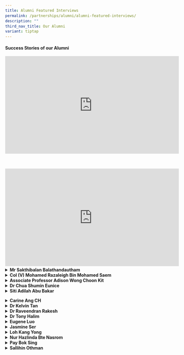```yaml
---
title: Alumni Featured Interviews
permalink: /partnerships/alumni/alumni-featured-interviews/
description: ""
third_nav_title: Our Alumni
variant: tiptap
---
```

<h4><strong>Success Stories of our Alumni</strong></h4>
<div class="iframe-wrapper">
<iframe height="315" width="560" allowfullscreen="true" frameborder="0" src="https://www.youtube.com/embed/_IGOy8ezB1o"></iframe>
</div>
<p>
<br>
</p>
<div class="iframe-wrapper">
<iframe height="315" width="560" allowfullscreen="true" frameborder="0" src="https://www.youtube.com/embed/PKpxl0gqitU"></iframe>
</div>
<div data-type="detailGroup" class="isomer-accordion-group isomer-accordion isomer-accordion-white">
<details class="isomer-details">
<summary><strong>Mr Sakthibalan Balathandautham</strong>
</summary>
<div data-type="detailsContent" class="isomer-details-content">
<p>SBusiness Development Manager
<br>Straits Times Singaporean of the Year 2021
<br>Graduate of 2009</p>
<div class="isomer-image-wrapper">
<img style="width: 50%;" height="auto" width="100%" src="/images/alumni___mr_sakthibalan_1.jpg">
</div>
<p>
<br>
</p>
<div class="isomer-image-wrapper">
<img style="width: 50%;" height="auto" width="100%" src="/images/alumni___mr_sakthibalan_2.jpg">
</div>
<p><em>**ST Singaporean of the Year&nbsp;Sakthibalan&nbsp;Balathandautham donated part of his liver to a little girl he had never met.&nbsp;ST PHOTO: ARIFFIN JAMAR**</em>
<br>
</p>
<p><strong>What is your fondest memory of life in AI?<br></strong>Secondary
3 OLE program to Gunung Ayam (I hope i have the correct hill). During my
time - OLE3 was allocated to my batch by CCA types (ie Performing Arts
/ Sports / UG etc). This I believe was done to ensure the skill sets required
/ tasked were matching our learning curve.
<br>
</p>
<p>I was with the AISS Warrior Scouts during this time - and we took a train
into Malaysia and began our trip from the train station. My memories of
hiking up the steep hill, heavy backpack with gears, covered in mud - playing
in river rapids and even exploring limestone caves in the area; are still
etched in my memories. Our campsite and water source - situated on the
edge of a waterfall - was also our bathing area - amazing views and photos
were taken here - and not to forget the piercing pitch darkness that the
night. I still can recall the leeches that some of us were bitten by and
even managed to "join" us on the train back to Singapore.
<br>
</p>
<p>All in all - it made to want to explore and travel the world beyond what
we simply see.</p>
<p></p>
<p><strong>How has AI shaped you into the person you are today?<br></strong>My
secondary 1 &amp; 2 life was honestly terrible. I would consider myself
to be a little less interested in studying during that phase – but during
my upper secondary studies - I got my gears into place topping the level
for combined sciences and Ace-ing other subjects too.
<br>
</p>
<p>The ultimate takeaway : anything can be achieved, if you set your heart
and mind into it. This is the kind of person that I have become today.</p>
<p></p>
<p><strong>What did you do after AI?<br></strong>
</p>
<ul data-tight="true" class="tight">
<li>
<p>JC: Tampines Junior College</p>
</li>
<li>
<p>University: Degree: Business Management &amp; Strategy - Ritsumeikan Asia
Pacific University (Japan)</p>
</li>
<li>
<p>Singaporean of the Year 2021</p>
</li>
<li>
<p>Career: Japan External Trade Organization (JETRO) as Manager. Today I'm
a manager for importing and supplying A5 Miyazakigyu Japanese Beef</p>
</li>
</ul>
<p><strong>What inspired you to go down your career path?<br></strong>
</p>
<p>My inspiration was to seek a new high, setting a new record for myself
for a better tomorrow. Growing with my peers, my colleagues, my company,
my clients and then, myself.</p>
<p></p>
<p><strong>What advice do you have for our students of today?<br></strong>
</p>
<p>Qualifications &amp; Certificates only matter to get that door open. Beyond
that – it’s going to be your character, attitude, mentality and sheer will
that gets you over each and every wall.</p>
</div>
</details>
</div>
<div data-type="detailGroup" class="isomer-accordion-group isomer-accordion isomer-accordion-white">
<details class="isomer-details">
<summary><strong>Col (V) Mohamed Razaleigh Bin Mohamed Saem</strong>
</summary>
<div data-type="detailsContent" class="isomer-details-content">
<p>Class of 1988
<br>Mentor Colonel, Civil Defence Auxiliary Unit
<br>ManagingDirector, Manjaya Pte Ltd
<br>Director, Cloudfield Pte Ltd</p>
<div class="isomer-image-wrapper">
<img style="width: 30%;" height="auto" width="100%" alt="" src="/images/alumni___Mohamed_Razaleigh.jpg">
</div>
<p>Photo with Ms Tan Ke-Xin after giving NS Talk in AI in August 2023</p>
<p></p>
<p><strong>What is your fondest memory of life in AI?</strong>
<br>- NPCC Cadet – Sgt
<br>- Track and Field – High Jump
<br>- Soccer – Goal Keeper</p>
<p></p>
<p>I was transferred from Dunman Secondary School (Haig Road) in Sec 3 (1996)
as my family moved to Yishun. In AISS, I am in the Normal stream (Technical)
and was a member of the NPCC uniform group and the athletic team under
the late Mr Samuel.</p>
<p></p>
<p>Currently, I am now a volunteer Colonel with the Civil Defence Auxiliary
Unit (CDAU) after completing my 28 years of National Service as an ORNSmen
with SCDF.</p>
<p></p>
<p><strong>What did you do after AI?</strong>
</p>
<p>I graduated from Singapore Polytechnic with a Diploma in Mechanical Engineering
in 1993 and&nbsp;</p>
<p>Coventry University with BSc Engineering and Business Management with
Honors (2<sup>nd</sup> Class Upper) in 2008.</p>
<p></p>
<p>I started my career in Information Technology<strong>, </strong>Power
&amp; Gas, Facilities and Engineering in various MultiNational Companies
(MNCs) such as AT&amp;T, JP Morgan, IBM, DBS, NCS, CBM and Singapore Power.
I was retrenched from work three times and failed in three startup businesses.
I am currently a Managing Director of Manjaya Pte Ltd and Director of Cloudfield
Pte Ltd which deals with rental of industrial properties.</p>
<p></p>
<p>Following my full time National Service with SCDF from 1993 to 1995, I
continued to serve with the following experiences:
<br>1. Conversion to an officer - 1997 (2nd LT)
<br>2. Deployed to Nepal under SCDF Ops Lionheart for earthquake rescue mission
as Deputy Contingent Commander (LTC) - Apr 2015&nbsp;
<br>3. Appointed as a Battalion Commander - Dec 2015.
<br>4. Promoted as a Colonel (NS) - 2017
<br>5. Appointed as a Deputy Division Commander in SCDF 2nd Division.
<br>6. Completed as an ORNSmen - 2021
<br>7. Appointed as Mentor Colonel (V) in CDAU - 2021.
<br>
<br>My Grassroots leadership appointments include 2010 to 2020 (Marsiling
and Woodgrove constituencies)
<br>- Chairman of C2E (Woodgrove)
<br>- Chairman of MAEC (Woodgrove)
<br>- Chairman of CSC (Woodgrove)
<br>- Member of C2E (Marsiling)</p>
<p></p>
<p></p>
<p><strong>What inspired you to continue to serve in SCDF beyond your NS term?</strong>
</p>
<p><strong><em>Personal Growth</em></strong>
<br>1. A unique platform for personal growth and development. Learn about
resilience, adaptability, teamwork and leadership.
<br>2. An opportunity to step out of our comfort zones, challenge ourselves,
and acquire valuable life skills
<br>3. Learn resilience, adaptability, teamwork, and leadership
<br>4. Exposes you to diverse experiences and perspectives, fostering a deeper
understanding and appreciation for the multicultural fabric of our nation.
<br>5. Promotes empathy, tolerance, and the ability to work harmoniously with
people from different backgrounds.
<br>6. Builds character and instils a sense of responsibility, discipline,
and civic duty.&nbsp;
<br>7. It helps shape your identity and equips you with essential skills that
will benefit you throughout your personal and professional life.</p>
<p></p>
<p><strong><em>Community Building</em></strong>
<br>During National Service, you will be involved in community projects, volunteer
work, and service-oriented activities.&nbsp;</p>
<p>These experiences allow you to connect with individuals from various walks
of life, understand their challenges, and actively contribute towards finding
solutions.
<br>
<br>1. Build strong and cohesive communities.
<br>2. Positive impact on the lives of others.
<br>3. Sense of belonging and collective responsibility.
<br>4. Connects with various walks of life.
<br>5. Cultivates spirit of empathy, compassion and social consciousness.</p>
<p></p>
<p><strong><em>National Development</em></strong>
<br>It empowers young individuals like yourselves to contribute directly to
the growth and prosperity of our country.
<br>- The opportunity to engage in nation-building initiatives, such as environmental
conservation, infrastructure development, education, healthcare, and more.
<br>- Your efforts directly impact the welfare and advancement of our nation.</p>
<p></p>
<p>National Service also nurtures a deep appreciation for our;
<br>1. Cultural heritage, history, and national values.
<br>2. It strengthens the sense of national identity and unity among the youth,
fostering a collective commitment to the betterment of our country.</p>
<p></p>
<p><strong>What advice do you have for our students of today?</strong>
<br>Your involvement will shape your own future while leaving a positive impact
on society. Embrace the opportunity to serve, learn and grow.</p>
</div>
</details>
</div>
<div data-type="detailGroup" class="isomer-accordion-group isomer-accordion isomer-accordion-white">
<details class="isomer-details">
<summary><strong>Associate Professor Adison Wong Choon Kit</strong>
</summary>
<div data-type="detailsContent" class="isomer-details-content">
<p>Class of 2000
<br>Associate Professor, Food, Chemical and Biotechnology Cluster
<br>Singapore Institute of Technology</p>
<div class="isomer-image-wrapper">
<img style="width: 30%;" height="auto" width="100%" alt="" src="/images/alumni___Adison_Wong.jpg">
</div>
<p><strong>What is your fondest memory of life in AI?</strong>
</p>
<p></p>
<p>Staying back after school hours to engage in a variety of extracurricular
activities alongside friends, including basketball and interactive computer
games.</p>
<p></p>
<p><strong>How has AI shaped you into the person you are today?</strong>
</p>
<p></p>
<p>I crossed paths with a multitude of motivating educators who urged me
to pursue personal development, placing strong emphasis on attributes like
compassion, discipline, and empathy. Notably, individuals like Mr. Gabriel
Morais, my form teacher in 4E1 in 2001, and Ms. Emily Tow, my biology teacher,
were instrumental in recognizing and reinforcing my potential.</p>
<p></p>
<p><strong>What did you do after AI?</strong>
</p>
<p></p>
<p>I embarked on my academic journey by earning a Bachelor's degree in Chemical
and Biomolecular Engineering at NTU, and later, a Doctorate in Bioengineering
from Imperial College London. Throughout my studies, I maintained a stellar
academic record, graduating with first-class honors and earning recognition
as a Dean's list recipient. During my PhD research, I made significant
contributions to the field of synthetic biology. Notably, I pioneered the
groundbreaking concept of designer probiotics for human health, becoming
the first in the world to do so. This innovative work was published in
Molecular Systems Biology in 2011, a prestigious scientific journal in
the field. It not only earned the distinction of being the best research
paper in that journal but also ranked among the Top 10 Singapore Research
papers of the same year.&nbsp;</p>
<p></p>
<p>In 2014, I took on a pivotal role as the inaugural Program Manager of
the NUS Synthetic Biology Research Program. In this position, I collaborated
with private companies and government agencies to harness the economic
potential of synthetic biology in Singapore, contributing to its growth
and development.&nbsp;</p>
<p></p>
<p>In 2017, I joined the Singapore Institute of Technology as a lecturer
and, over the years, progressed to the position of Associate Professor
in 2023. This transition allowed me to continue my passion for education
and research. I am deeply grateful for the financial support I have received
from various esteemed organizations, such as the Ministry of Education,
Ministry of Defence, and the Lee Foundation. In 2022, I was honored to
receive the Singapore Teaching and Academic Research Talent award, which
recognized my dedication to scientific excellence and my contributions
to the betterment of society and human lives.&nbsp;</p>
<p></p>
<p>Perhaps the proudest moments in my career have come as a mentor, witnessing
the joy and fulfillment on the faces of my students as they realize their
dreams and achieve their goals. These moments reaffirm the significance
of my work in education and research, inspiring the next generation of
scientists and innovators.</p>
<p></p>
<p><strong>What inspired you to go down your career path?</strong>
</p>
<p></p>
<p>An inquisitive spirit, a love for science, and a compassionate heart for
humanity.</p>
<p></p>
<p><strong>What advice do you have for our students of today?</strong>
</p>
<p>Maintain patience and unwavering commitment in your pursuit of dreams;
the rewards will arrive at the right moment!</p>
<p></p>
</div>
</details>
</div>
<div data-type="detailGroup" class="isomer-accordion-group isomer-accordion isomer-accordion-white">
<details class="isomer-details">
<summary><strong>Dr Chua Shumin Eunice</strong>
</summary>
<div data-type="detailsContent" class="isomer-details-content">
<p>Class of 2004
<br>Internal Medicine Consultant, Tan Tock Seng Hospital</p>
<p></p>
<div class="isomer-image-wrapper">
<img style="width: 40%;" height="auto" width="100%" alt="" src="/images/alumni___Chua_Shumin_Eunice.jpg">
</div>
<p><strong>What is your fondest memory of life in AI?</strong>
</p>
<p></p>
<p>Spending time with classmates preparing for special events like Racial
Harmony Day and Fundraising Day, studying in school together with classmates
and hanging out together after school at Northpoint.</p>
<p></p>
<p><strong>How has AI shaped you into the person you are today?</strong>
</p>
<p></p>
<p>The wonderful teachers I had were really inspiring and instilled a love
for learning in me. I was given opportunities for leadership and personal
growth and that helped made me more confident.</p>
<p></p>
<p><strong>What did you do after AI?</strong>
</p>
<p></p>
<p>After O levels, I went to RJC and then to NUS School of Medicine to fulfil
my dream of becoming a doctor. I now practice as an Internal Medicine consultant
in Tan Tock Seng Hospital. I also enjoy teaching medical students.</p>
<p></p>
<p></p>
<p><strong>What inspired you to go down your career path?</strong>
</p>
<p></p>
<p>My maternal aunt, who is also a doctor, has always been a good role model
for me. My parents were nurturing and encouraging, and did not pressure
me at all. My secondary school teachers, who taught me well and inspired
me to pursue my dream.</p>
<p></p>
<p><strong>What advice do you have for our students of today?</strong>
</p>
<p></p>
<p>Don't be afraid to dream big. Be diligent in everything, even the small
everyday things because self-discipline is needed for any kind of success.</p>
<p></p>
</div>
</details>
</div>
<div data-type="detailGroup" class="isomer-accordion-group isomer-accordion isomer-accordion-white">
<details class="isomer-details">
<summary><strong>Siti Adilah Abu Bakar</strong>
</summary>
<div data-type="detailsContent" class="isomer-details-content">
<p></p>
</div>
</details>
</div>
<p></p>
<p></p>
<div data-type="detailGroup" class="isomer-accordion-group isomer-accordion isomer-accordion-white">
<details class="isomer-details">
<summary><strong>Carine Ang CH</strong>
</summary>
<div data-type="detailsContent" class="isomer-details-content">
<p>SPH Radio, 96.3 HAO FM, DJ and Senior Programme Director, Graduate of
1990</p>
<div class="isomer-image-wrapper">
<img style="width: 40%;" height="auto" width="100%" src="/images/carrieang.png">
</div>
<p><strong>Your fondest memory of life in AI?<br></strong>I have great memories
from my AI days. Learning was always fun with my teachers and classmates.
We are still very good friends after so many years.</p>
<p>I was from the Military band. It must have been the most memorable times
in AI. We had over 100 new recruits the year i joined and we had a lot
of fun learning how to play the instruments and practicing for all the
marching parade and performances. I was appointed Band Major in 1990 and
had the chance to lead the band. This experience helped me grew a lot and
impacted my life in many ways.</p>
<p><strong>Describe AI in one word<br></strong>Enriching</p>
<p><strong>What did you do after AI? (Can you list the awards and scholarships which you received as well? Thanks.)<br></strong>YJC,
A Levels 1991-1992
<br>Ngee Ann Poly ( Mass Communication) 1994-1997
<br>Radio Corporation Singapore ( Radio Producer Presenter) 1997
<br>RMIT, Australia ( Bachelor of Arts, Mass Communication) 1998
<br>Mediacorp Radio, 1999 -2010
<br>Sph Radio, 2011-Now
<br>Masters of Arts in Translation and Interpretation, NTU 2017</p>
<p><strong>What inspired you to go down this career path?<br></strong>I did
not really plan for a radio career, but i was given a chance and I worked
on it and also fell in love with the job.</p>
<p><strong>Any advice for our students of today?<br></strong>Don't be afraid
to try new things. Even if these are things that you think you don't like
or won't do well. Keep trying, have fun.
<br>I always say, " you are too young to resist new things".</p>
</div>
</details>
</div>
<div data-type="detailGroup" class="isomer-accordion-group isomer-accordion isomer-accordion-white">
<details class="isomer-details">
<summary><strong>Dr Kelvin Tan</strong>
</summary>
<div data-type="detailsContent" class="isomer-details-content">
<p>Head, Curriculum, Teaching &amp; Learning. National Institute of Education,
NTU, Graduated in 1983</p>
<div class="isomer-image-wrapper">
<img style="width: 60%;" height="auto" width="100%" src="/images/kelvintan.png">
</div>
<p><strong>Your fondest memory of life in AI?<br></strong>I remember my time
in AI as experiencing the freedom of being supported and guided by good
teachers and friends, and yet not be burdened by undue expectations or
unrealistic goals. That gave me the confidence, and support, to find my
life directions and priorities. Teachers and friends in AI were sincere
and authentic, and it was easy to make and keep friends. In fact, I’m still
in touch with a few classmates, and we play soccer occasionally. We run
less, at a slower pace, but we still chat as much whilst we’re playing!
AI provided the environment for lifelong friendships.</p>
<p><strong>Describe AI in one word<br></strong>A few come to mind:</p>
<p>(a) Freedom – You chose your pace, your goals, your level of ambition.
And the teachers would match that with corresponding support, and ambition!
Not that they would permit any of us to be mediocre or slack, but they
gave us lots of room to grow and mature.</p>
<p>(b) Sincerity – There was such a refreshing lack of airs and pretensions.
People were comfortable being who they were, and who/how others were. There
was an authenticity from the teachers, which encouraged us to be genuinely
supportive of our peers.</p>
<p>(c) Selflessness – many teachers were extremely hardworking and giving.
Whilst we strived and worked hard, were never became overly competitive
nor selfish. There was always celebration for the achievement(s) and successes
of our classmates. Even as I meet my AI classmates today, there is not
a single hint of envy amongst us despite the differences in our vocation
and material wealth - we’re just glad to be together again.</p>
<p><strong>What did you do after AI?<br></strong>I went on to Catholic Junior
College, and then read Law at the National University of Singapore. My
first jobs were in Law – as a legal officer and then as a law lecturer.
Then, I switched to teaching at a university, which I’m still doing after
more than a decade. Needless to say, the exemplary teachers I encountered
at AI inspired me (thanks Mr Kumar!), and I’m just trying to pass on the
values and live out the attributes I witnessed for myself in AI.</p>
<p><strong>What inspired you to go down this career path?<br></strong>See
above.</p>
<p><strong>Any advice for our students of today?<br></strong>(a) Build lasting
friendships – you’ll want friends to still play with in your fifties!
<br>(b) Learn from the best teachers – they exemplify the kind of life, vocation,
and calling we all aspire to.
<br>(c) Freedom is good only if there is also Friendship + Family – to support
you through thick and thin in life, and desire the best for you. If you
look hard enough, you can find it in your school!</p>
</div>
</details>
</div>
<div data-type="detailGroup" class="isomer-accordion-group isomer-accordion isomer-accordion-white">
<details class="isomer-details">
<summary><strong>Dr Raveendran Rakesh</strong>
</summary>
<div data-type="detailsContent" class="isomer-details-content">
<p>Doctor, Graduate of 1999</p>
<div class="isomer-image-wrapper">
<img style="width: 60%;" height="auto" width="100%" src="/images/drrav.png">
</div>
<p><strong>Your fondest memory of life in AI?<br></strong>My participation
in our school’s theatre production, “The King and I”. I was fortunate to
have been given the opportunity to play the role of Prince Chulalongkorn
in the musical in 1998 when I was in Sec 3. The time I spent with the cast
&amp; crew, the relationships I built and the experiences that I had form
some of my fondest memories of life in AI.</p>
<p>In addition, I had the privilege of representing AI in the first Julia
Gabriel Singapore Secondary Schools Debating Championships in 1999 together
with my talented teammates. I also met my wife Meera in AI, where we both
worked together as emcees for the school’s Speech &amp; Prize Giving Day
in 1999. These too are other fond memories of mine of life in AI.</p>
<p><strong>Describe AI in one word.<br></strong>“Defining” – I say this because
I gained experiences in AI that defined my future path. My tertiary education,
my career and my personal life were all positively influenced by my life
in AI. Dedicated teachers, endearing friendships and enriching learning
experiences at AI helped me prepare for future challenges. I am who I am
today largely because of this defining phase of my life at AI.</p>
<p><strong>What did you do after AI?<br></strong>After completing my GCE
‘O’ Level examinations, I went to Anderson Junior College to pursue my
pre-university education. Again, thanks to great teachers and a conducive
learning environment at AJC, I managed to perform well in my GCE ‘A’ Level
examinations. I also had the opportunity to excel in Drama in AJC, through
my CCA, the English LDDS. After National Service, I pursued Medicine in
the National University of Singapore (NUS) and graduated with M.B,B.S.
During my years in medical school, I continued to pursue my interest in
drama by participating in stage plays and working as an actor/host in various
television shows on Vasantham Channel between 2003 and 2007.</p>
<p>Upon graduation, I served my bond as a medical officer with the Ministry
Of Health by working in various hospitals and departments, learning important
skills and gaining valuable experiences that helped me become a better
doctor. I then moved to the private sector and served as the resident anchor
doctor of Silver Cross Family Clinic (Yishun) for more than 4 years. During
this period, I completed my Graduate Diploma in Family Medicine, became
a registered Family Physician and also passed the United States Medical
Licensing Examinations.</p>
<p>In October 2017, I started my own clinic, Day and Night Family Clinic,
at Sembawang. My goal is to provide holistic care to patients and improve
the quality of Family Medicine services in Singapore. In addition to being
busy with work at my clinic which opens every day of the week, I spend
valuable time with my wife, Meera and my lovely daughter, Diya, who turns
5 this year. I also occasionally engage in photography as a hobby during
my free time.</p>
<p><strong>What inspired you to go down this career path?<br></strong>I come
from a family of engineers. Fortunately, I was never pressured by my parents
to become one. However, they did value the importance of higher education,
always encouraging and motivating me to do better. Although I had initially
wanted to learn film-making in America, my financial situation could not
support this interest. As such, I decided to pursue an education in a field
that would allow me to engage with people and also be able to help them
through creative and analytical thinking. True to these aspirations, I
pursued Medicine and now having been a doctor for a decade, I have had
no regrets. Even though my medical school years were the most trying period
of my life, I persevered. I was inspired to pursue Family Medicine, thanks
to the positive experiences I had during my related clinical postings during
these years.</p>
<p>Some quotes that have inspired me:
<br>“It is not the destination that matters, but the journey instead” - Anonymous
<br>“Humility is the greatest wisdom” - My university tutor, Prof. Kuldip
Singh
<br>“Stay hungry, stay foolish” - Steve Jobs, Apple Inc.</p>
<p><strong>Any advice for our students of today?<br></strong>a) Love and
respect your parents as they will always mean the best for you.
<br>b) Respect and value your teachers as their greatest joy is seeing you
grow.
<br>c) Don’t engage in activities like smoking, drinking and abusing drugs,
as these do nothing but harm you.
<br>d) Work and play equally hard so that life can not only be successful,
but also fulfilling.</p>
</div>
</details>
</div>
<div data-type="detailGroup" class="isomer-accordion-group isomer-accordion isomer-accordion-white">
<details class="isomer-details">
<summary><strong>Dr Tony Halim</strong>
</summary>
<div data-type="detailsContent" class="isomer-details-content">
<p>Lecturer, Graduate of 1993</p>
<div class="isomer-image-wrapper">
<img style="width: 40%;" height="auto" width="100%" src="/images/tony.png">
</div>
<p><strong>Your fondest memory of life in AI?<br></strong>The annual Sports
Day, especially in my graduating year, 1993. Our class came together as
a team and displayed team camaraderie by cheering for classmates who were
participants in the events.</p>
<p><strong>Describe AI in one word.<br></strong>“Caring” – Teachers in AI
are very caring and help students to overcome struggles and challenges
faced. My favourite teachers were Ms Shanti and Ms Wong (Geography teacher).</p>
<p><strong>What did you do after AI?<br></strong>I joined Anderson Junior
College after AI</p>
<p><strong>What inspired you to go down this career path?<br></strong>I liked
Science and Mathematics in secondary school, and had a flair for creating
things, hence I decided to become an engineer. That way, I could create
things that are innovative! After several years as an engineer, I wanted
to be more involved in shaping and moulding the future of our nation, and
share my passion in creation through engineering. Hence, I turned from
Engineer to Educator, and joined Temasek Polytechnic as a lecturer.</p>
<p><strong>Any advice for our students of today?<br></strong>Always have
a hunger for knowledge!</p>
</div>
</details>
</div>
<div data-type="detailGroup" class="isomer-accordion-group isomer-accordion isomer-accordion-white">
<details class="isomer-details">
<summary><strong>Eugene Luo</strong>
</summary>
<div data-type="detailsContent" class="isomer-details-content">
<p>Air Warefare Officer (Command, Control and Communication) Singapore Air
Force, Graduate of 2007</p>
<div class="isomer-image-wrapper">
<img style="width: 50%;" height="auto" width="100%" src="/images/eugene.png">
</div>
<p><strong>Your fondest memory of life in AI?<br></strong>Being a part of
the AI Soccer team (Secondary 1-4) and Cross-Country team (Secondary 2
and 4)!</p>
<p><strong>Describe AI in one word<br></strong>“Forever”! The memories and
friendship forged will always stay close to my heart. There are so many
memories which are always close to my heart such as patient and caring
teachers who spent extra hours to help me with my learning (e.g., Chemistry
F9 in the school Prelim exams, but a C5 at the O-level exams), and of course
friends whom I still keep in touch with!</p>
<p><strong>What did you do after AI?<br></strong>After I graduated, I went
on to Temasek Polytechnic to do a Diploma in Electronics, where I also
received the CapitaLand Award for All-Round Excellence in 2011. Upon graduation
from TP, I enlisted for BMT and joined the Air Force, where I got the SAF
Academic Scholarship (Military) in 2012, and was sponsored to train at
the renowned Military Academy in the Australian Defence Force Academy.
I then did a Bachelor Degree in Aeronautical Engineering (University of
New South Wales (Canberra) @ Australian Defence Force Academy), and am
currently an Air Warfare Officer (Command, Control and Communication) with
the Air Force.</p>
<p>In my “co-curricular activity” of football, I have:
<br>- Represented Home United U15 Team (Y2006; 15 years old - Sec 3)
<br>- Represented Singapore U16 Team (Y2007; 16 years old - Sec 4)
<br>- Represented Singapore U17 and U21 Team (Y2008; 17 Years old)
<br>- Represented Singapore U18 Team (Y2009; 18 Years old)
<br>- Represented Singapore U23 aka Singapore Young Lions (Y2009 - 2011)
<br>- Represented Singapore U23 in 2010 Eximbank Cup held in Vietnam (Sept
2010)
<br>Scored the only goal for Singapore in the tournament against Asian Powerhouse
Iran (<strong><a href="https://www.redsports.sg/2010/09/28/singapore-iran-%20eximbank-cup-%20football/" rel="noopener" target="_blank">https://www.redsports.sg/2010/09/28/singapore-iran- eximbank-cup- football/</a></strong>)
<br>- Represented Singapore U23 in 2010 Asian Games held in Guangzhou, China
(Nov 2010) Scored the only goal for Singapore in the tournament.
<br>(<strong><a href="https://www.redsports.sg/2010/11/11/asian-games-%20football-singapore-%20india/" rel="noopener" target="_blank">https://www.redsports.sg/2010/11/11/asian-games- football-singapore- india/</a></strong>)
<br>- Represented Temasek Polytechnic soccer team from Y2008 - Y 2011
<br>- Captained the Temasek Polytechnic Team and emerged as Champion in the
The Institute-Varsity-Polytechnic Games (IVP Games) aka S R Nathan Challenge
Trophy Soccer Tournament in 2011</p>
<p><strong>What inspired you to go down this career path?<br></strong>Sports,
in particular Soccer, has always been an important part of my life since
I was 10 years old. It has taught me a lot about discipline, perseverance,
how to stay focused and the importance of being a team player. In fact,
I strongly encourage everyone to have a CCA as I believe that CCAs shape
one’s character.</p>
<p>Frankly speaking, I have no idea what I wanted career-wise when I was
in secondary school. All I knew was that I enjoyed Soccer a lot so I spent
a lot of time and energy training myself.</p>
<p>Eventually I wanted to play in the S-League and I was fortunate enough
to be talent scouted and selected to play for the Young Lions at the age
of 18.&nbsp;</p>
<p>At the end of Secondary 4, I wanted to pursue something aviation related
and hence I chose a course related to aviation in polytechnic.&nbsp;</p>
<p>I managed to join the Air Force and embark on my career and interest.
As an Air Warfare Officer (Command, Control and Communication) with the
Air Force, I am involved in performing precise air traffic control and
safeguarding our airspace through round-the- clock air surveillance.</p>
<p><strong>Any advice for our students of today?<br></strong>Life is full
of challenges and struggles and what defines you is the way you respond
to them.&nbsp;</p>
<p>Event + Response = Outcome</p>
<p>There were many times I faced failures, such as failures in exams, not
being selected for important Soccer games/tournament, etc. But it is how
you respond to these events that defines you as a person and the outcome.
With hard work, you can achieve what you set out to do. Like they say,
shoot for the moon. Even if you miss, you will land among the stars!</p>
</div>
</details>
</div>
<div data-type="detailGroup" class="isomer-accordion-group isomer-accordion isomer-accordion-white">
<details class="isomer-details">
<summary><strong>Jasmine Ser</strong>
</summary>
<div data-type="detailsContent" class="isomer-details-content">
<p>Professional Shooter &amp; Commonwealth Games Gold Medalist&nbsp;</p>
<div class="isomer-image-wrapper">
<img style="width: 50%;" height="auto" width="100%" src="/images/jasmine.png">
</div>
<p><strong>Your fondest memory of life in AI?<br></strong>The time spent
with my classmates in secondary 1 and 2! We were a tight-knit bunch. I
reminisce the time spent with my teammates training at the underground
shooting range after school hours. Back in my time, there was no air-conditioning,
so it was tough training in the hot and humid environment but I still enjoyed
every moment I spent there. I guess that’s what camaraderie is all about!</p>
<p><strong>Describe AI in one word<br></strong>Nurturing</p>
<p><strong>What did you do after AI?<br></strong>I went to Anderson Junior
College in 2007 and the National University of Singapore in 2009 to pursue
my interest in business studies. At the same time I continued to represent
Singapore in international competitions, after winning the Asian Games
team silver medal when I was in Secondary four.</p>
<p>Upon graduation, I became a full-time athlete to embark on my Olympic
dream journey. Today, I am a two-time Olympian, and have won medals in
the Asian, Commonwealth and South-East Asian Games.</p>
<p>Other Awards I have achieved:
<br>1. Singapore Sportswomen of the Year 2011 and 2015
<br>2. NUS Outstanding Young Alumni Award 2015
<br>3. NUS Eminent Business Young Alumni Award 2014</p>
<p><strong>What inspired you to go down this career path?<br></strong>I find
joy in the pursuit of achieving excellence in shooting. Each time I am
faced with a difficulty, I have to learn how to overcome it and I like
that there are always new challenges in every competition that help me
to improve. I was fortunate to be able to pick up this sport in AI and
developed the passion for it. When you do the things you love, you will
find the motivation and joy in them.</p>
<p><strong>Any advice for our students of today?<br></strong>Keep an open
mind, be curious about the world and one day you will find where your passion
lies. Go towards that direction and work hard because there are no shortcuts
in life.</p>
</div>
</details>
</div>
<div data-type="detailGroup" class="isomer-accordion-group isomer-accordion isomer-accordion-white">
<details class="isomer-details">
<summary><strong>Loh Kang Yong</strong>
</summary>
<div data-type="detailsContent" class="isomer-details-content">
<p>Research Scholar, A*Star, Graduate of 2009</p>
<div class="isomer-image-wrapper">
<img style="width: 40%;" height="auto" width="100%" src="/images/lky.png">
</div>
<p><strong>Your fondest memory of life in AI?<br></strong>Being the first
Performing Arts CCA in AI to be awarded Gold in SYF for the Chinese Orchestra
in 2009. It was a collective pride that we have broken records and fostered
a sense of cohesion that is very valuable. Despite all the hectic practices
up to easily 5-6 times a week when nearing SYF, it was a good run and an
awesome memory that we remember even after graduation.</p>
<p><strong>Describe AI in one word.<br></strong>Motivation. Not in a literal
sense and in fact largely indirect. Being in a neighbourhood school, I
knew we were not as resource-rich as compared to that of other top schools.
This made me constantly think about how to do things differently. In this
aspect, I think motivation fits my experiences at AI and ground my life
approaches motivated by thinking about problems and solution in a unique
manner in research.</p>
<p><strong>What did you do after AI?<br></strong>Contrary to what most people
think about my experiences, I am not an all-out straight A’s student. I
actually got admitted into National Junior College via Chinese Orchestra
(CO) through the Direct School Admission (DSA). In fact, I believe I got
10 points in O-levels in the end and that puts me easily at the bottom
end of NJC’s cohort.</p>
<p>While I was keen in CO back then and became the President of NJC’s Chinese
Orchestra and Guzheng Ensemble, I knew constantly that research was something
I have always been passionate about. Prior to entering NJC, I applied to
the Agency for Science, Technology and Research (A*STAR) Institute of Bioengineering
and Nanotechnology (IBN) and got into their prestigious Young Research
Program.</p>
<p>When I did start school at NJC, I met back then HOD of Research, Mr. Nick
Chan to request to take H3 Research as a subject because I did not meet
the “standard” O level science scores needed. Upon confirming my attachment
with IBN, he agreed to allow me to take H3 Research and he remained as
my Mentor ever since. Via research, I was also part of NJC’s Sapphire Scholar’s
Program and began representing NJC at the Singapore International Science
Challenge, Singapore Science and Engineering Fair and etc. This was quite
incredible to me as I actually DSA into NJC via Chinese Orchestra and yet,
I had the opportunity to be part of programs reserved for the top O-level
students.</p>
<p>By the end of JC 2, prior to A levels, I applied and was awarded the National
Science Scholarship (BS-PhD) under A*STAR and began studying Chemistry
at the University of Illinois at Urbana-Champaign where I worked with one
of the highest cited chemist in the world, Professor Yi Lu on metal ion
sensing in cells. Eventually, I graduated with Highest Distinction in Chemistry
along with the James Scholar Honors. I am now working collaboratively with
my colleagues at A*STAR, NUS and NTU on photoacoustic imaging for biomedical
applications. Moving on, I will be doing my PhD back in the US with offers
from Stanford University and University of Chicago. It has been a ride
and I never thought I could have gone from an average student in AISS to
where I am now. I hope AI students will carve out their own unique paths
to make an impact on society.</p>
<p><strong>What inspired you to go down this career path?<br></strong>This
is a particularly hard question and there is no one right answer. I would
say that every aspect of my life led me somehow to this career path in
science. I came from a fairly regular family. My dad is a Consultant while
my mum is an Insurance Agent. While they did not enforce certain ideals
as parents, the one message that came out strong was to be happy with what
I love. I remembered my mum saying that it would take all of her savings
to send me and my twin brother to university. That started me thinking
about how I was going to proceed in my education to change that. At NJC,
Mr. Nick Chan had arguably been the biggest impact in pushing me down the
path of science. I am glad that through the constant ups and downs (mostly
downs) in research, I fell in love with uncertainty and the unpredictability
of science. Through this uncertainty lies a plethora of new discoveries
waiting to be uncovered. In the future, I hope to look back at my life
and tell myself that my choice in science has been a good ride and I have
solved a few important problems that were worth solving.</p>
<p><strong>Any advice for our students of today?<br></strong>Think of and
do something that will differentiate you from the rest. Think big about
how to have an impact on others.</p>
</div>
</details>
</div>
<div data-type="detailGroup" class="isomer-accordion-group isomer-accordion isomer-accordion-white">
<details class="isomer-details">
<summary><strong>Nur Hazlinda Bte Nasrom</strong>
</summary>
<div data-type="detailsContent" class="isomer-details-content">
<p>Research Scholar, A*Star, Graduate of 2009</p>
<div class="isomer-image-wrapper">
<img style="width: 50%;" height="auto" width="100%" src="/images/nur.png">
</div>
<p><strong>Your fondest memory of life in AI?<br></strong>I often got labelled
as “teacher's pet”! My POA teacher, the late Mr Vale, trusted me to be
the class representative for his subject for 3 good years. Not only that,
he loved using my book to go through the homework with the class. My physics
teacher did almost the same. He would send my books or files for the annual
HOD file check. Although I got teased by my classmates, that was definitely
my fondest memory. In fact, most of the teachers who taught me still remember
my name!</p>
<p>I'm also thankful for my commitment in Girl Guides that gave me the opportunity
to lead as an Assistant Company Leader. I'm grateful for receiving awards
such as: SINGA, EAGLES, and the Achievement Day CCA Award for Service.
I also got academic bursaries and scholarships during my first four years
in AI.</p>
<p><strong>Describe AI in one word<br></strong>GREEN!</p>
<p><strong>What did you do after AI?<br></strong>I had my first work experience
at McDonald's while waiting for my O-level results. Although it was just
a short period of time, I enjoyed making ice creams. Since I was working
at Northpoint, some of my customers were my teachers and friends.</p>
<p>I took up a nursing diploma in Ngee Ann Polytechnic where I had so much
fun in school. After that, I started working in Tan Tock Seng Hospital
in a medical ward. Two years ago, I earn my Bachelor's Degree from Curtin
Singapore while juggling studies and work. Today, I have worked for almost
7 years and am a Senior Staff Nurse. On a daily basis, I take charge of
7-8 patients during my shift. At the same time, I'm tasked and given the
responsibility to guide and oversee junior nurses. I have always wanted
to be a teacher but I realised that a nurse plays a teacher’s role too.
Every day in nursing is different, it's a learning process.</p>
<p><strong>What inspired you to go down this career path?<br></strong>Honestly,
nursing is not easy. Besides passion, it takes a lot of patience. Most
of my patients are in the ward for a long time (weeks, or even months).
Some are frequently admitted patients. As nurses, we need to build rapport
with our patients and their families. When trust is gained, they will have
confidence that we will be able to nurse their loved ones back to health.
When I'm back home, my mother is my confidant. She lends me her listening
ears for my daily rant about work. But what makes me inspired to stay in
this career is the sense of fulfilment at the end of the day. Nursing is
a calling, not just a job.</p>
<p><strong>Any advice for our students of today?<br></strong>It's always
good to be ambitious and plan ahead, but it's a smarter move to have a
backup plan in case your original plan fails. We must be open to learning
new things.</p>
</div>
</details>
</div>
<div data-type="detailGroup" class="isomer-accordion-group isomer-accordion isomer-accordion-white">
<details class="isomer-details">
<summary><strong>Pay Bok Sing</strong>
</summary>
<div data-type="detailsContent" class="isomer-details-content">
<p>Owner, Nippon Koi Farms, Graduate of 1979</p>
<div class="isomer-image-wrapper">
<img style="width: 60%;" height="auto" width="100%" src="/images/pbs.png">
</div>
<p><strong>对母校最美好的回忆:<br></strong>老师们的细心教导和同学们的相互扶持，使我能在这万变的社会中秉持着母校的的价值观——坚忍
RESILIENCE、 正直Integrity、 坚定Steadfastness、卓越Excellence、关心Care、勇敢Courage、感恩gratitude
——创出一番事业。</p>
<p><strong>Your fondest memory of life in AI?<br></strong>The dedication
from my teachers and the mutual supportiveness of the students enable me
to uphold the values of my alma mater - Perseverance, Steadfastness, Excellence,
Excellence, Care, Courage Gratitude - in this ever-changing society.</p>
<p><strong>用一个词来描述母校 - 作育英才！</strong>
</p>
<p><strong>Describe AI in one word<br></strong>Talent ! It is a home where
talent grows!</p>
<p><strong>你在离开母校之后走向什么职业道路？<br></strong>我是一只龙沟鱼，来自三巴旺一个务农的家庭。因为从小就跟随父母在农场里帮忙种植一些蔬菜，养殖一些猪、鸡、鸭、螃蟹、虾和观赏鱼,所以毕业后就带着母校教授予我的科学知识和母校的精神勇敢地继承父辈的农场并将他们的事业发扬光大！我的农场几经搬迁，几经奋斗，经历了风风雨雨，因为我坚定了母校的精神，终于这只龙沟鱼找到了一个家，也就是现在的NIPPON
KOI FARM.</p>
<p><strong>What did you do after AI?<br></strong>I was a “Longkang fish”
(Longkang: dialect term for drain) from a farmer's family in Sembawang.
I grew up helping my parents grow vegetables on the farm, breeding pigs,
chickens, ducks, crabs, shrimps and ornamental fish. Not only did I learn
scientific knowledge from my teachers, AI also taught me to be courageous.
Since I graduated, armed with these gifts from AI, I inherited my father’s
farm and grew the business. There were many challenges along the way. I
brought my farm through multiple relocations and steered it through many
ups and downs. AI values guided me through my journey. Finally, this “Longkang
fish” has found a home, which is NIPPON KOI FARM.</p>
<p><strong>是什么激励你走向这条道路?<br></strong>激励我走向这条道路其实是一只卓越（excellence ）的狗，它一直跟随我的渔场多年，也是我最忠实的朋友！它勇敢（courage
）正直（integrity ）地帮我击退了多次的偷鱼贼！
<br>每当逢年过节的时候，我和我的哥哥必须回家吃团圆饭，而它坚定（steadfastness ）地守护着我的渔场。那时正好渔场被逼搬到淡滨尼尚未建好的渔场，我所有的鲤鱼鱼种还在林厝港渔场，所有邻居都搬走了。我们在停水停电的情况下，继续和我哥哥及三只狗守住重要的锦鲤鱼种！
<br>当淡滨尼的渔场建成之后，我想把我的狗儿也带过去，却被屋主拒绝了！我又舍不得把它们送去动物保护协会（SPCA） 。我心想发展商已经来拆除屋子了，这些狗儿肯定会跟他们那里去讨吃的，但我还是不放心，三天两头地回去送食物给它们，关心（care
）他们。当我最后一次回去看它们的时候，其它的狗儿已经离开，只有这只狗勇敢（courage ）坚忍（RESILIENCE ）地守住没有屋子，没有鱼池的空渔场。让我没有想到的是狗儿因为没有淡水而喝到海水，结果眼睛已经瞎了，但它还是能够分辨出我的脚步声，慢慢的走到我的身边低声的哀嚎！.
看到它这个样子，我伤心极了抱着它也哭了。当时我有一个强烈的感触，心想:我是一个人却连一只狗都救不了，而它却为我的渔场坚忠职守，不离不弃！我很伤心，所以我抱着一颗感恩（gratitude
）的心立志，将来我要拥有自己的渔场，不要再过着寄人篱下的生活！</p>
<p><strong>What inspired you to go down this career path?<br></strong>Encouraging
me to continue on this path is actually a very loyal and resilient dog
which has followed my fishing grounds for many years and is my most loyal
friend! It bravely helped me to repel thieves who tried to steal the fishes
repeatedly!
<br>During the holidays, when my brother and I had to go home for a reunion
dinner, it was steadfastly guarding my fishing grounds. At that time, when
the fishing grounds were forced to move to an unbuilt fishing ground in
Tampines, all my carp species were removed from the Lim Chu Kang fishing
grounds and all the neighbours were removed. In the event of a power outage,
we continued to hold important Koi species with my brother and three dogs!
When Tampines fishing grounds were built, I wanted to bring my dog along,
but I was rejected by the owner! I am reluctant to send them to the SPCA.
I thought the developers have come to dismantle the house, and the dogs
are sure to go there with them to eat, but I still do not trust, go back
and send food to them every day, Care for them. When I went back to see
them for the last time, the other dogs had left, only the courage, RESILIENCE,
Hold empty fish farm without a house or fish pond. What I did not realize
was that the dog was blind because she had no fresh water and was drinking
seawater, but it was still able to tell my footsteps and walked slowly
to my side. See it like this, I cried hugging it very sadly. At that time
I had a strong feeling, I thought: I am a person cannot even save a dog,
but it is my loyalty to my fishing farm, never betray! I am very sad, so
I am determined to hold a gratitude heart _ in the future I want to have
their own fishing grounds, do not live a hedgerow life!</p>
<p><strong>对今日的母校学生有什么忠告？<br></strong>人生的道路是靠自己走出来的！最大的敌人就是自己，只有每天都要自我挑战才能使自己进步，而学校和老师只能教导引导你。社会是很现实，也是很残酷的，所谓适者生存，能者多劳,自己不努力就要被淘汰.
学生要有自信、要有一个大目标、要有一个奔跑追求的方向。通过坚持不懈的努力才能成功！</p>
<p><strong>Any advice for our students of today?<br></strong>You craft your
own path towards your destiny! You are your biggest enemy. School and teachers
can only teach and guide you but you can only continue to improve when
you challenge yourself every single day. The society is very realistic
and harsh. Remember, it is “Survival of the Fittest”. As the saying goes,
“An able man is always busy”, one will become obsolete if we do not work
hard. Students need to be confident and dare to dream big. One can only
achieve success by putting in unremitting efforts and being resilient!</p>
</div>
</details>
</div>
<div data-type="detailGroup" class="isomer-accordion-group isomer-accordion isomer-accordion-white">
<details class="isomer-details">
<summary><strong>Sallihin Othman</strong>
</summary>
<div data-type="detailsContent" class="isomer-details-content">
<p>General Aviation Pilot, Graduate of 2001</p>
<div class="isomer-image-wrapper">
<img style="width: 40%;" height="auto" width="100%" src="/images/sall.png">
</div>
<p><strong>Your fondest memory of life in AI?<br></strong>The very first
speech I did as Head Prefect for the (then called) Speech Day 2001, where
I was up on the school hall podium addressing the whole school and had
to pronounce the very first Chinese phrase in my life (which was part of
my speech), 失败是成功之母 to a resounding applause from the audience. It was
very overwhelming and humbling to receive such support despite my rusty
hanyu pinyin!</p>
<p><strong>Describe AI in one word<br></strong>Nostalgic!</p>
<p><strong>What did you do after AI?<br></strong>After I graduated from AI,
I pursued my dream and career interest, which was to become a pilot. I
had dreams of becoming an RSAF fighter pilot, however that did not materialize,
and so I settled to become a general aviation pilot instead.</p>
<p>I actually took a more unconventional approach to education. I was in
Anderson Junior College in Yio Chu Kang. After graduating from Junior College,
I found that there was no route to realise my passion and dream for aviation.
The polytechnics did not have any aviation courses then (the very first
aerospace course only opened in 2003, after I had already enrolled into
AJC). Therefore, after I graduated from AJC, I served my National Service
first. During my time in NS, I had a long thought about my education path
and did a lot of research. Finally, I made up my mind to enrol back into
Polytechnic, as I did not want to go into University studying in a course
that I did not really like. Therefore, I went back to Singapore Polytechnic
after National Service and got into the Diploma in Aeronautical Engineering
(DARE) course. It was the best decision of my life! I am one of the few
people who took the road less travelled by, and in doing that, I earned
both an A-level certificate as well as a polytechnic Diploma!</p>
<p><strong>What inspired you to go down this career path?<br></strong>I guess
my father largely influenced me to go down this career path. Back during
my formative years as a child, he used to bring me to air shows and it
was during this time that my interest in aviation was piqued and grew.
My father also bought me my very first PC game; it was a fighter jet simulation
and he even went all the way to buy me a joystick to fly it! He was supportive
of my interest. What became a mere hobby soon evolved to become a dream
and then a lifelong ambition. It has taken me this far now and I am glad
I pursued it!</p>
<p><strong>Any advice for our students of today?<br></strong>Don’t be afraid
to pursue your dreams, no matter how unconventional the path you take.
Your passion will bring you far; let it guide you and do not stop until
you get whatever you desire. I have always believed in the power of passion;
“Choose a job you love, and you will never have to work a day in your life,”
Confucius once said. Live by these words of wisdom, and you will always
be happy.</p>
<p><strong>Achievements in AI:<br></strong>Outstanding All Rounders Students
(OARS) Award,
<br>Certificate of Merit (1st in English),
<br>Certificate of Merit (1st in Higher Malay Language),
<br>Certificate of Merit (Prefectorial Board),
<br>Prefect Service Award Plaque</p>
</div>
</details>
</div>
<p></p>